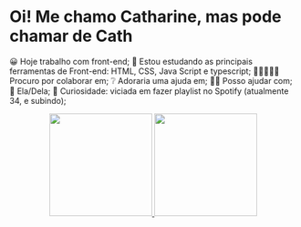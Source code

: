 # Oi! Me chamo Catharine, mas pode chamar de Cath
😀 Hoje trabalho com front-end;
🌱 Estou estudando as principais ferramentas de Front-end: HTML, CSS, Java Script e typescript;
👩🏾‍🤝‍👩🏻Procuro por colaborar em;
❔ Adoraria uma ajuda em; 
💁‍♀️ Posso ajudar com;
🐸 Ela/Dela;
👀 Curiosidade: viciada em fazer playlist no Spotify (atualmente 34, e subindo);

<div align="center">
  <a href="https://github.com/cathaugusto">
  <img height="180em" src="https://github-readme-stats.vercel.app/api?username=rafaballerini&show_icons=true&theme=dracula&include_all_commits=true&count_private=true"/>
  <img height="180em" src="https://github-readme-stats.vercel.app/api/top-langs/?username=rafaballerini&layout=compact&langs_count=7&theme=dracula"/>
</div>
